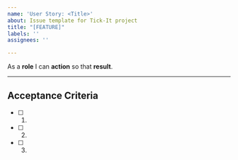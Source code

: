 ```yaml
---
name: 'User Story: <Title>'
about: Issue template for Tick-It project
title: "[FEATURE]"
labels: ''
assignees: ''

---
```


As a **role** I can **action** so that **result**.

---------------------------------------------------------
## Acceptance Criteria
- [ ] 1. 
- [ ] 2.
- [ ] 3.
